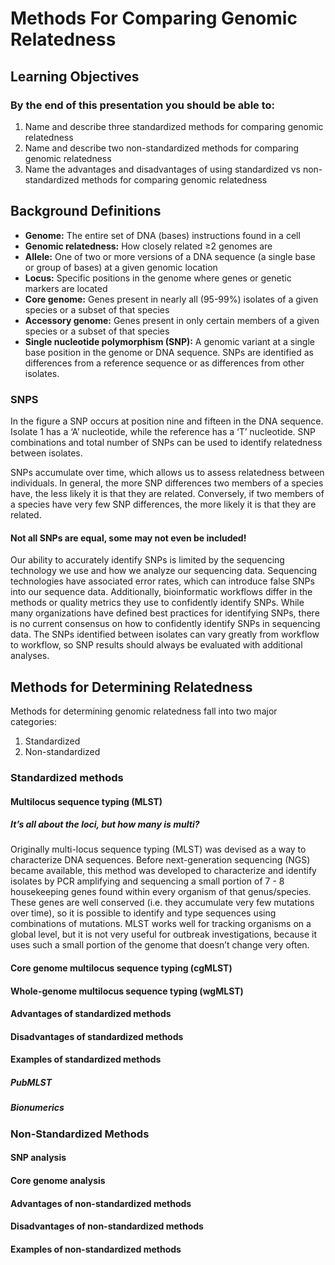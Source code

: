 # Methods For Comparing Genomic Relatedness

## Learning Objectives

### By the end of this presentation you should  be able to:
1. Name and describe three standardized methods for comparing genomic relatedness
2. Name and describe two non-standardized methods for comparing genomic relatedness
3. Name the advantages and disadvantages of using standardized vs non-standardized methods for comparing genomic relatedness

## Background Definitions
- **Genome:** The entire set of DNA (bases) instructions found in a cell
- **Genomic relatedness:** How closely related ≥2 genomes are
- **Allele:** One of two or more versions of a DNA sequence (a single base or group of bases) at a given genomic location
- **Locus:** Specific positions in the genome where genes or genetic markers are located
- **Core genome:** Genes present in nearly all (95-99%) isolates of a given species or a subset of that species
- **Accessory genome:** Genes present in only certain members of a given species or a subset of that species
- **Single nucleotide polymorphism (SNP):** A genomic variant at a single base position in the genome or DNA sequence. SNPs are identified as differences from a reference sequence or as differences from other isolates.

### SNPS
In the figure a SNP occurs at position nine and fifteen in the DNA sequence. Isolate 1 has a ‘A’ nucleotide, while the reference has a ‘T’ nucleotide. SNP combinations and total number of SNPs can be used to identify
relatedness between isolates.
 
SNPs accumulate over time, which allows us to assess relatedness between individuals. In general, the more SNP differences two members of a species have, the less likely it is that they are related. Conversely, if two
members of a species have very few SNP differences, the more likely it is that they are related.

#### Not all SNPs are equal, some may not even be included!
Our ability to accurately identify SNPs is limited by the sequencing technology we use and how we analyze our sequencing data. Sequencing technologies have associated error rates, which can introduce false SNPs into
our sequence data. Additionally, bioinformatic workflows differ in the methods or quality metrics they use to confidently identify SNPs. While many organizations have defined best practices for identifying SNPs, there is no current consensus on how to confidently identify SNPs in sequencing data. The SNPs identified between isolates can vary greatly from workflow to workflow, so SNP results should always be evaluated with additional analyses.

## Methods for Determining Relatedness

Methods for determining genomic relatedness fall into two major categories: 
1. Standardized
2. Non-standardized

### Standardized methods

#### Multilocus sequence typing (MLST)

##### It’s all about the loci, but how many is multi?
Originally multi-locus sequence typing (MLST) was devised as a way to characterize DNA sequences. Before next-generation sequencing (NGS) became available, this method was developed to characterize and identify isolates by PCR amplifying and sequencing a small portion of 7 - 8 housekeeping genes found within every organism of that genus/species. These genes are well conserved (i.e. they accumulate very few mutations over time), so it is possible to identify and type sequences using combinations of mutations. MLST works well for tracking organisms on a global level, but it is not very useful for outbreak investigations, because it uses such a small portion of the genome that doesn’t change very often.

#### Core genome multilocus sequence typing (cgMLST)

#### Whole-genome multilocus sequence typing (wgMLST)

#### Advantages of standardized methods

#### Disadvantages of standardized methods

#### Examples of standardized methods

##### PubMLST

##### Bionumerics

### Non-Standardized Methods

#### SNP analysis

#### Core genome analysis

#### Advantages of non-standardized methods

#### Disadvantages of non-standardized methods

#### Examples of non-standardized methods
